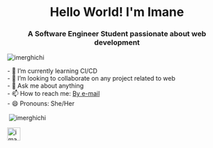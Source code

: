 <h1 align="center">Hello World! I'm Imane</h1>
<h3 align="center">A Software Engineer Student passionate about web development</h3>
<p align="left"> <img src="https://komarev.com/ghpvc/?username=imerghichi" alt="imerghichi" /> </p>
- 🌱 I’m currently learning CI/CD </br>
- 👯 I’m looking to collaborate on any project related to web </br> 
- 💬 Ask me about anything </br>
- 📫 How to reach me: <a href="mailto:imane.merghichi@gmail.com">By e-mail </a> </br>
- 😄 Pronouns: She/Her </br>
<p>&nbsp;<img align="center" src="https://github-readme-stats.vercel.app/api?username=imerghichi&show_icons=true" alt="imerghichi" /></p>
<p align= "left">
<a href="https://www.linkedin.com/in/imane-merghichi-a64201125/" target="blank"><img align="center" src="https://cdn.jsdelivr.net/npm/simple-icons@3.0.1/icons/linkedin.svg" alt="imane-merghichi-a64201125" height="30" width="30" /></a>
</p><br/>

